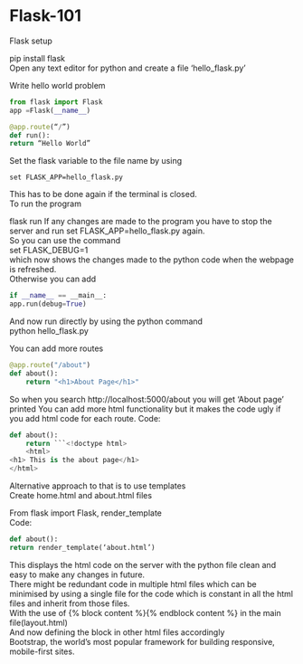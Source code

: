 # Flask-101

Flask setup

pip install flask  
Open any text editor for python and create a file ‘hello_flask.py’  

Write hello world problem
```python
from flask import Flask
app =Flask(__name__)

@app.route(“/”) 
def run():
return “Hello World”
```

Set the flask variable to the file name by using
```
set FLASK_APP=hello_flask.py
```
This has to be done again if the terminal is closed.  
To run the program  

flask run 
If any changes are made to the program you have to stop the server and run set FLASK_APP=hello_flask.py again.  
So you can use the command  
set FLASK_DEBUG=1  
which now shows the changes made to the python code when the webpage is refreshed.  
Otherwise you can add   
```python
if __name__ == __main__:
app.run(debug=True)
```  
And now run directly by using the python command  
python hello_flask.py  

You can add more routes
```python
@app.route("/about")
def about():
    return "<h1>About Page</h1>"
```

So when you search http://localhost:5000/about you will get ‘About page’ printed
You can add more html functionality but it makes the code ugly if you add html code for each route. 
Code: 
```python
def about():
    return ```<!doctype html>
	<html>
<h1> This is the about page</h1>
</html>
```

Alternative approach to that is to use templates  
Create home.html and about.html files   

From flask import Flask, render_template  
Code: 
```python
def about():
return render_template(‘about.html’)
```

This displays the html code on the server with the python file clean and easy to make any changes in future.  
There might be redundant code in multiple html files which can be minimised by using a single file for the code which is constant in all the html files and inherit from those files.   
With the use of {% block content %}{% endblock content %} in the main file(layout.html)  
And now defining the block in other html files accordingly   
Bootstrap, the world’s most popular framework for building responsive, mobile-first sites.  





